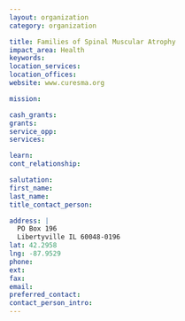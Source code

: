 ```yaml
---
layout: organization
category: organization

title: Families of Spinal Muscular Atrophy
impact_area: Health
keywords: 
location_services: 
location_offices: 
website: www.curesma.org

mission: 

cash_grants: 
grants: 
service_opp: 
services: 

learn: 
cont_relationship: 

salutation: 
first_name: 
last_name: 
title_contact_person: 

address: |
  PO Box 196  
  Libertyville IL 60048-0196
lat: 42.2958
lng: -87.9529
phone: 
ext: 
fax: 
email: 
preferred_contact: 
contact_person_intro: 
---
```


